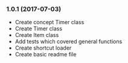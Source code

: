 ### 1.0.1 (2017-07-03)

* Create concept Timer class
* Create Timer class
* Create Item class 
* Add tests which covered general functions
* Create shortcut loader
* Create basic readme file
